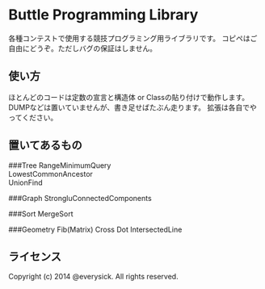 Buttle Programming Library
=========================
各種コンテストで使用する競技プログラミング用ライブラリです。
コピペはご自由にどうぞ。ただしバグの保証はしません。

使い方
------
ほとんどのコードは定数の宣言と構造体 or Classの貼り付けで動作します。
DUMPなどは置いていませんが、書き足せばたぶん走ります。
拡張は各自でやってください。


置いてあるもの
---------
###Tree
RangeMinimumQuery<br>
LowestCommonAncestor<br>
UnionFind<br>

###Graph
StrongluConnectedComponents

###Sort
MergeSort

###Geometry
Fib(Matrix)
Cross
Dot
IntersectedLine

ライセンス
---------
Copyright (c) 2014 @everysick. All rights reserved.
